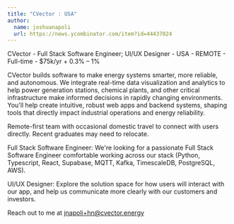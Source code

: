 ```yaml
---
title: "CVector : USA"
author:
  name: joshuanapoli
  url: https://news.ycombinator.com/item?id=44437024
---
```

CVector - Full Stack Software Engineer; UI&#x2F;UX Designer - USA - REMOTE - Full-time - $75k&#x2F;yr + 0.3% – 1%

CVector builds software to make energy systems smarter, more reliable, and autonomous. We integrate real-time data visualization and analytics to help power generation stations, chemical plants, and other critical infrastructure make informed decisions in rapidly changing environments. You&#x27;ll help create intuitive, robust web apps and backend systems, shaping tools that directly impact industrial operations and energy reliability.

Remote-first team with occasional domestic travel to connect with users directly. Recent graduates may need to relocate.

Full Stack Software Engineer: We&#x27;re looking for a passionate Full Stack Software Engineer comfortable working across our stack (Python, Typescript, React, Supabase, MQTT, Kafka, TimescaleDB, PostgreSQL, AWS).

UI&#x2F;UX Designer: Explore the solution space for how users will interact with our app, and help us communicate more clearly with our customers and investors.

Reach out to me at jnapoli+hn@cvector.energy
<JobApplication />

